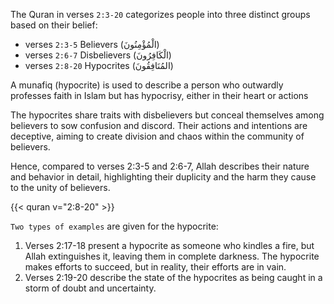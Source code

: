 The Quran in verses `2:3-20` categorizes people into three distinct groups based on their belief:

- verses `2:3-5` Believers (الْمُؤْمِنُونَ)
- verses `2:6-7` Disbelievers (الْكَافِرُونَ)
- verses `2:8-20` Hypocrites (المُنَافِقُونَ)


A munafiq (hypocrite) is used to describe a person who outwardly professes faith in Islam but has hypocrisy, either in their heart or actions

The hypocrites share traits with disbelievers but conceal themselves among believers to sow confusion and discord. Their actions and intentions are deceptive, aiming to create division and chaos within the community of believers.

Hence, compared to verses 2:3-5 and 2:6-7, Allah describes their nature and behavior in detail, highlighting their duplicity and the harm they cause to the unity of believers.

{{< quran v="2:8-20" >}}

`Two types of examples` are given for the hypocrite:

1. Verses 2:17-18 present a hypocrite as someone who kindles a fire, but Allah extinguishes it, leaving them in complete darkness. The hypocrite makes efforts to succeed, but in reality, their efforts are in vain.
2. Verses 2:19-20 describe the state of the hypocrites as being caught in a storm of doubt and uncertainty.